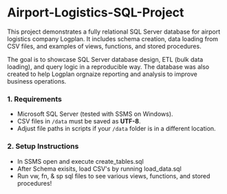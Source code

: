 # Airport-Logistics-SQL-Project

This project demonstrates a fully relational SQL Server database for airport logistics company Logplan. 
It includes schema creation, data loading from CSV files, and examples of views, functions, and stored procedures.  

The goal is to showcase SQL Server database design, ETL (bulk data loading), and query logic in a reproducible way. The database was also created to help Logplan orgnaize reporting and analysis to improve business operations. 

### 1. Requirements
- Microsoft SQL Server (tested with SSMS on Windows).
- CSV files in `/data` must be saved as **UTF-8**.
- Adjust file paths in scripts if your `/data` folder is in a different location.

### 2. Setup Instructions
- In SSMS open and execute create_tables.sql
- After Schema exisits, load CSV's by running load_data.sql
- Run vw, fn, & sp sql files to see various views, functions, and stored procedures!
  
